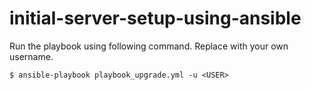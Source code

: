# initial-server-setup-using-ansible

Run the playbook using following command. Replace <USER> with your own username.
````  
$ ansible-playbook playbook_upgrade.yml -u <USER>
````
